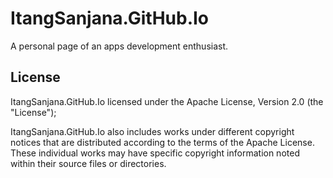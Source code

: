 # ItangSanjana.GitHub.Io
A personal page of an apps development enthusiast.

## License

ItangSanjana.GitHub.Io licensed under the Apache License, Version 2.0 (the "License");

ItangSanjana.GitHub.Io also includes works under different copyright notices that are distributed according to the terms of the Apache License. These individual works may have specific copyright information noted within their source files or directories.
